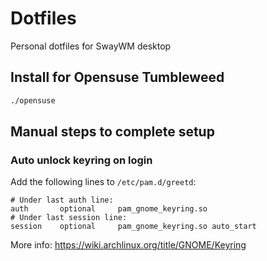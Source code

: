 # Dotfiles

Personal dotfiles for SwayWM desktop

## Install for Opensuse Tumbleweed

```bash
./opensuse
```

## Manual steps to complete setup

### Auto unlock keyring on login

Add the following lines to `/etc/pam.d/greetd`:

```
# Under last auth line:
auth       optional     pam_gnome_keyring.so
# Under last session line:
session    optional     pam_gnome_keyring.so auto_start
```

More info: https://wiki.archlinux.org/title/GNOME/Keyring

